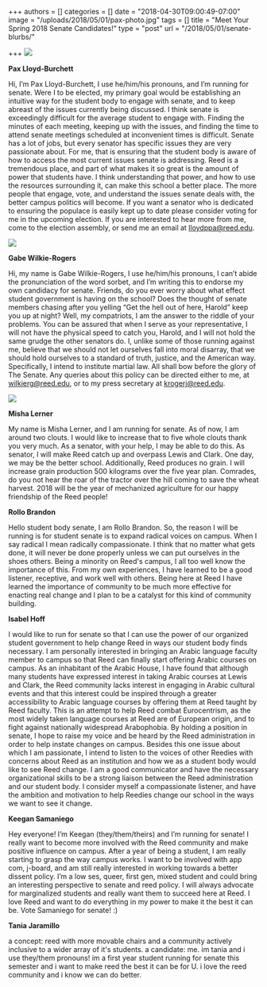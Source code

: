 +++
authors = []
categories = []
date = "2018-04-30T09:00:49-07:00"
image = "/uploads/2018/05/01/pax-photo.jpg"
tags = []
title = "Meet Your Spring 2018 Senate Candidates!"
type = "post"
url = "/2018/05/01/senate-blurbs/"

+++
![](/uploads/2018/05/01/pax-photo.jpg)

**Pax Lloyd-Burchett**

Hi, I’m Pax Lloyd-Burchett, I use he/him/his pronouns, and I’m running for senate. Were I to be elected, my primary goal would be establishing an intuitive way for the student body to engage with senate, and to keep abreast of the issues currently being discussed. I think senate is exceedingly difficult for the average student to engage with. Finding the minutes of each meeting, keeping up with the issues, and finding the time to attend senate meetings scheduled at inconvenient times is difficult. Senate has a lot of jobs, but every senator has specific issues they are very passionate about. For me, that is ensuring that the student body is aware of how to access the most current issues senate is addressing. Reed is a tremendous place, and part of what makes it so great is the amount of power that students have. I think understanding that power, and how to use the resources surrounding it, can make this school a better place. The more people that engage, vote, and understand the issues senate deals with, the better campus politics will become. If you want a senator who is dedicated to ensuring the populace is easily kept up to date please consider voting for me in the upcoming election. If you are interested to hear more from me, come to the election assembly, or send me an email at [lloydppa@reed.edu](mailto:lloydppa@reed.edu).

![](/uploads/2018/05/01/gabe-photo.jpg)

**Gabe Wilkie-Rogers**

Hi, my name is Gabe Wilkie-Rogers, I use he/him/his pronouns, I can’t abide the pronunciation of the word sorbet, and I’m writing this to endorse my own candidacy for senate. Friends, do you ever worry about what effect student government is having on the school? Does the thought of senate members chasing after you yelling “Get the hell out of here, Harold” keep you up at night? Well, my compatriots, I am the answer to the riddle of your problems. You can be assured that when I serve as your representative, I will not have the physical speed to catch you, Harold, and I will not hold the same grudge the other senators do. I, unlike some of those running against me, believe that we should not let ourselves fall into moral disarray, that we should hold ourselves to a standard of truth, justice, and the American way. Specifically, I intend to institute martial law. All shall bow before the glory of The Senate. Any queries about this policy can be directed either to me, at [wilkierg@reed.edu](mailto:wilkierg@reed.edu), or to my press secretary at [krogerj@reed.edu](mailto:krogerj@reed.edu).

![](/uploads/2018/05/01/misha-photo.jpg)

**Misha Lerner**

My name is Misha Lerner, and I am running for senate. As of now, I am around two clouts. I would like to increase that to five whole clouts thank you very much. As a senator, with your help, I may be able to do this. As senator, I will make Reed catch up and overpass Lewis and Clark. One day, we may be the better school. Additionally, Reed produces no grain. I will increase grain production 500 kilograms over the five year plan. Comrades, do you not hear the roar of the tractor over the hill coming to save the wheat harvest. 2018 will be the year of mechanized agriculture for our happy friendship of the Reed people!

**Rollo Brandon**

Hello student body senate, I am Rollo Brandon. So, the reason I will be running is for student senate is to expand radical voices on campus. When I say radical I mean radically compassionate. I think that no matter what gets done, it will never be done properly unless we can put ourselves in the shoes others. Being a minority on Reed's campus, I all too well know the importance of this. From my own experiences, I have learned to be a good listener, receptive, and work well with others. Being here at Reed I have learned the importance of community to be much more effective for enacting real change and I plan to be a catalyst for this kind of community building.

**Isabel Hoff**

I would like to run for senate so that I can use the power of our organized student government to help change Reed in ways our student body finds necessary. I am personally interested in bringing an Arabic language faculty member to campus so that Reed can finally start offering Arabic courses on campus. As an inhabitant of the Arabic House, I have found that although many students have expressed interest in taking Arabic courses at Lewis and Clark, the Reed community lacks interest in engaging in Arabic cultural events and that this interest could be inspired through a greater accessibility to Arabic language courses by offering them at Reed taught by Reed faculty. This is an attempt to help Reed combat Eurocentrism, as the most widely taken language courses at Reed are of European origin, and to fight against nationally widespread Arabophobia. By holding a position in senate, I hope to raise my voice and be heard by the Reed administration in order to help instate changes on campus. Besides this one issue about which I am passionate, I intend to listen to the voices of other Reedies with concerns about Reed as an institution and how we as a student body would like to see Reed change. I am a good communicator and have the necessary organizational skills to be a strong liaison between the Reed administration and our student body. I consider myself a compassionate listener, and have the ambition and motivation to help Reedies change our school in the ways we want to see it change.

**Keegan Samaniego**

Hey  everyone! I’m Keegan (they/them/theirs) and I’m running for senate! I  really want to become more involved with the Reed community and make  positive influence on campus. After a year of being a student, I am  really starting to grasp the way campus works. I want to be involved  with app com, j-board, and am still really interested in working towards  a better dissent policy. I’m a low ses, queer, first gen, mixed student and could bring an  interesting perspective to senate and reed policy. I will always  advocate for marginalized students and really want them to succeed here  at Reed. I love Reed and want to do everything in my power to make it  the best it can be. Vote Samaniego for senate! :)

**Tania Jaramillo**

a concept: reed with more movable chairs and a community actively inclusive to a wider array of it's students. a candidate: me. im tania and i use they/them pronouns! im a first year student running for senate this semester and i want to make reed the best it can be for U. i love the reed community and i know we can do better. 